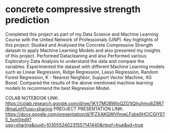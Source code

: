 # concrete compressive strength prediction
Completed this project as part of my Data Science and Machine Learning Course with the United Network of Professionals (UNP). 
Key highlights of this project:
Studied and Analysed the Concrete Compressive Strength dataset to apply Machine Learning Models and also presented my insights of this project.
Performed Datacleaning and also Performed various Exploratory Data Analysis to understand the data and compare the variables.
Experimented the dataset with different Machine Learning models such as Linear Regression, Ridge Regression, Lasso Regression, Random Forest Regression, K - Nearest Neighbor, Support Vector Machine, XG Boost.
Compared the results of the above mentioned machine learning models to recommend the best Regression Model.

COLAB NOTEBOOK LINK:
https://colab.research.google.com/drive/1KY7MOBWloQZG1tQhuhmu6Z9R7j8maLeH?usp=sharing
PREOJECT PRESENTATION LINK:
https://docs.google.com/presentation/d/1FZXAKQWVfmwLFsbe0HClCGIYE15_fum1/edit?usp=sharing&ouid=103055240231557141440&rtpof=true&sd=true



